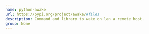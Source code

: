 ```yaml
---
name: python-awake
url: https://pypi.org/project/awake/#files
description: Command and library to wake on lan a remote host.
group: None
---
```

